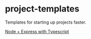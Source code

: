 # project-templates
Templates for starting up projects faster.

[Node + Express with Typescript](node-express-typescript)
